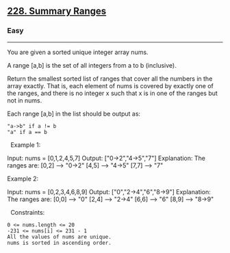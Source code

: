 <h2><a href="https://leetcode.com/problems/summary-ranges/">228. Summary Ranges</a></h2><h3>Easy</h3><hr>You are given a sorted unique integer array nums.

A range [a,b] is the set of all integers from a to b (inclusive).

Return the smallest sorted list of ranges that cover all the numbers in the array exactly. That is, each element of nums is covered by exactly one of the ranges, and there is no integer x such that x is in one of the ranges but not in nums.

Each range [a,b] in the list should be output as:


	"a->b" if a != b
	"a" if a == b


 
Example 1:

Input: nums = [0,1,2,4,5,7]
Output: ["0->2","4->5","7"]
Explanation: The ranges are:
[0,2] --> "0->2"
[4,5] --> "4->5"
[7,7] --> "7"


Example 2:

Input: nums = [0,2,3,4,6,8,9]
Output: ["0","2->4","6","8->9"]
Explanation: The ranges are:
[0,0] --> "0"
[2,4] --> "2->4"
[6,6] --> "6"
[8,9] --> "8->9"


 
Constraints:


	0 <= nums.length <= 20
	-231 <= nums[i] <= 231 - 1
	All the values of nums are unique.
	nums is sorted in ascending order.

